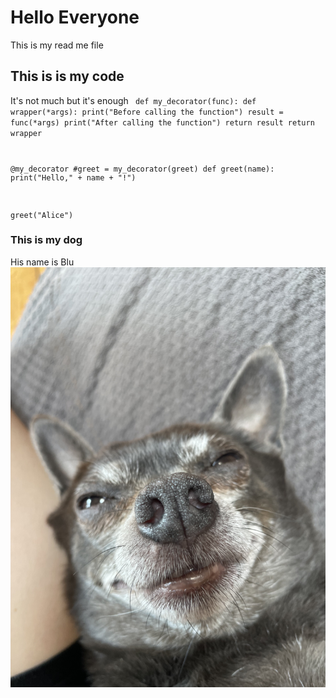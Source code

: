 # Hello  Everyone
This is my  read me file

## This is is my code
It's not much but it's enough
<code> def my_decorator(func):
    def wrapper(*args):
        print("Before calling the function")
        result = func(*args)
        print("After calling the function")
        return result
    return wrapper

@my_decorator #greet = my_decorator(greet)
def greet(name):
    print("Hello," + name + "!")

greet("Alice") </code>

### This is my dog
His name is Blu
![blu the dog](dog.jpeg)